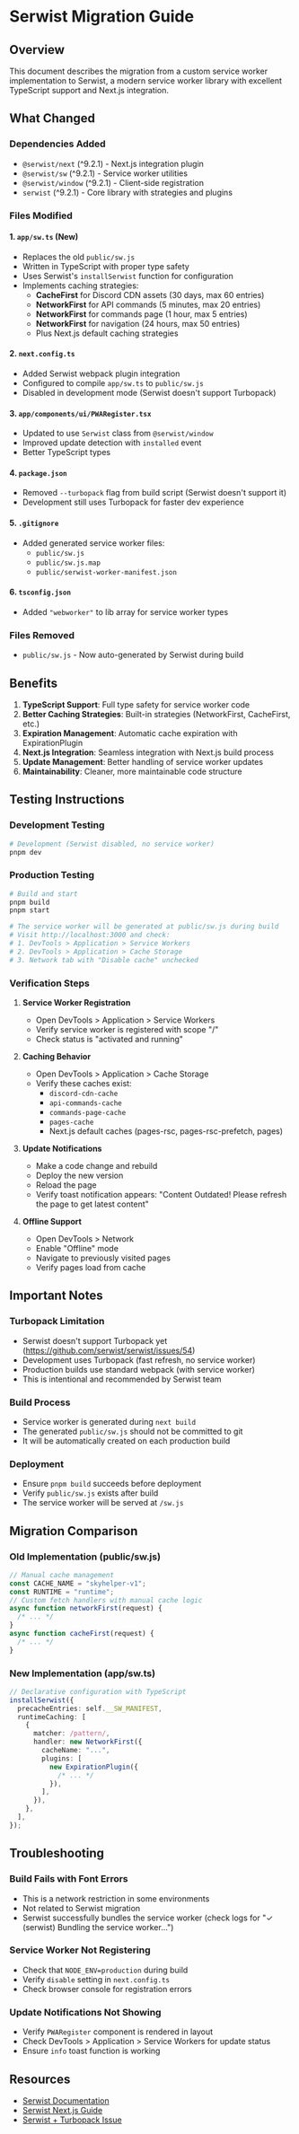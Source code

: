 # Serwist Migration Guide

## Overview

This document describes the migration from a custom service worker implementation to Serwist, a modern service worker library with excellent TypeScript support and Next.js integration.

## What Changed

### Dependencies Added

- `@serwist/next` (^9.2.1) - Next.js integration plugin
- `@serwist/sw` (^9.2.1) - Service worker utilities
- `@serwist/window` (^9.2.1) - Client-side registration
- `serwist` (^9.2.1) - Core library with strategies and plugins

### Files Modified

#### 1. `app/sw.ts` (New)

- Replaces the old `public/sw.js`
- Written in TypeScript with proper type safety
- Uses Serwist's `installSerwist` function for configuration
- Implements caching strategies:
  - **CacheFirst** for Discord CDN assets (30 days, max 60 entries)
  - **NetworkFirst** for API commands (5 minutes, max 20 entries)
  - **NetworkFirst** for commands page (1 hour, max 5 entries)
  - **NetworkFirst** for navigation (24 hours, max 50 entries)
  - Plus Next.js default caching strategies

#### 2. `next.config.ts`

- Added Serwist webpack plugin integration
- Configured to compile `app/sw.ts` to `public/sw.js`
- Disabled in development mode (Serwist doesn't support Turbopack)

#### 3. `app/components/ui/PWARegister.tsx`

- Updated to use `Serwist` class from `@serwist/window`
- Improved update detection with `installed` event
- Better TypeScript types

#### 4. `package.json`

- Removed `--turbopack` flag from build script (Serwist doesn't support it)
- Development still uses Turbopack for faster dev experience

#### 5. `.gitignore`

- Added generated service worker files:
  - `public/sw.js`
  - `public/sw.js.map`
  - `public/serwist-worker-manifest.json`

#### 6. `tsconfig.json`

- Added `"webworker"` to lib array for service worker types

### Files Removed

- `public/sw.js` - Now auto-generated by Serwist during build

## Benefits

1. **TypeScript Support**: Full type safety for service worker code
2. **Better Caching Strategies**: Built-in strategies (NetworkFirst, CacheFirst, etc.)
3. **Expiration Management**: Automatic cache expiration with ExpirationPlugin
4. **Next.js Integration**: Seamless integration with Next.js build process
5. **Update Management**: Better handling of service worker updates
6. **Maintainability**: Cleaner, more maintainable code structure

## Testing Instructions

### Development Testing

```bash
# Development (Serwist disabled, no service worker)
pnpm dev
```

### Production Testing

```bash
# Build and start
pnpm build
pnpm start

# The service worker will be generated at public/sw.js during build
# Visit http://localhost:3000 and check:
# 1. DevTools > Application > Service Workers
# 2. DevTools > Application > Cache Storage
# 3. Network tab with "Disable cache" unchecked
```

### Verification Steps

1. **Service Worker Registration**

   - Open DevTools > Application > Service Workers
   - Verify service worker is registered with scope "/"
   - Check status is "activated and running"

2. **Caching Behavior**

   - Open DevTools > Application > Cache Storage
   - Verify these caches exist:
     - `discord-cdn-cache`
     - `api-commands-cache`
     - `commands-page-cache`
     - `pages-cache`
     - Next.js default caches (pages-rsc, pages-rsc-prefetch, pages)

3. **Update Notifications**

   - Make a code change and rebuild
   - Deploy the new version
   - Reload the page
   - Verify toast notification appears: "Content Outdated! Please refresh the page to get latest content"

4. **Offline Support**
   - Open DevTools > Network
   - Enable "Offline" mode
   - Navigate to previously visited pages
   - Verify pages load from cache

## Important Notes

### Turbopack Limitation

- Serwist doesn't support Turbopack yet (https://github.com/serwist/serwist/issues/54)
- Development uses Turbopack (fast refresh, no service worker)
- Production builds use standard webpack (with service worker)
- This is intentional and recommended by Serwist team

### Build Process

- Service worker is generated during `next build`
- The generated `public/sw.js` should not be committed to git
- It will be automatically created on each production build

### Deployment

- Ensure `pnpm build` succeeds before deployment
- Verify `public/sw.js` exists after build
- The service worker will be served at `/sw.js`

## Migration Comparison

### Old Implementation (public/sw.js)

```javascript
// Manual cache management
const CACHE_NAME = "skyhelper-v1";
const RUNTIME = "runtime";
// Custom fetch handlers with manual cache logic
async function networkFirst(request) {
  /* ... */
}
async function cacheFirst(request) {
  /* ... */
}
```

### New Implementation (app/sw.ts)

```typescript
// Declarative configuration with TypeScript
installSerwist({
  precacheEntries: self.__SW_MANIFEST,
  runtimeCaching: [
    {
      matcher: /pattern/,
      handler: new NetworkFirst({
        cacheName: "...",
        plugins: [
          new ExpirationPlugin({
            /* ... */
          }),
        ],
      }),
    },
  ],
});
```

## Troubleshooting

### Build Fails with Font Errors

- This is a network restriction in some environments
- Not related to Serwist migration
- Serwist successfully bundles the service worker (check logs for "✓ (serwist) Bundling the service worker...")

### Service Worker Not Registering

- Check that `NODE_ENV=production` during build
- Verify `disable` setting in `next.config.ts`
- Check browser console for registration errors

### Update Notifications Not Showing

- Verify `PWARegister` component is rendered in layout
- Check DevTools > Application > Service Workers for update status
- Ensure `info` toast function is working

## Resources

- [Serwist Documentation](https://serwist.pages.dev/)
- [Serwist Next.js Guide](https://serwist.pages.dev/docs/next)
- [Serwist + Turbopack Issue](https://github.com/serwist/serwist/issues/54)
